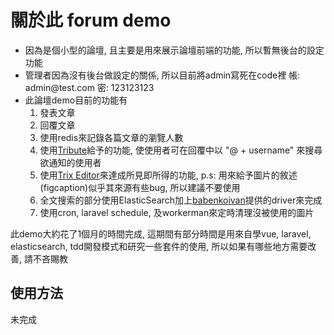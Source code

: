 # 關於此 forum demo

<ul>
    <li>因為是個小型的論壇, 且主要是用來展示論壇前端的功能, 所以暫無後台的設定功能</li>
    <li>管理者因為沒有後台做設定的關係, 所以目前將admin寫死在code裡 帳: admin@test.com 密: 123123123</li>
    <li>此論壇demo目前的功能有
        <ol>
            <li>發表文章</li>
            <li>回覆文章</li>
            <li>使用redis來記錄各篇文章的瀏覽人數</li>
            <li>使用<a href="https://github.com/zurb/tribute">Tribute</a>給予的功能, 使使用者可在回覆中以 "@ + username" 來搜尋欲通知的使用者</li>
            <li>使用<a href="https://github.com/basecamp/trix">Trix Editor</a>來達成所見即所得的功能, p.s: 用來給予圖片的敘述(figcaption)似乎其來源有些bug, 所以建議不要使用</li>
            <li>全文搜索的部分使用ElasticSearch加上<a href="https://github.com/babenkoivan">babenkoivan</a>提供的driver來完成</li>
            <li>使用cron, laravel schedule, 及workerman來定時清理沒被使用的圖片</li>
        </ol>
    </li>
</ul>

此demo大約花了1個月的時間完成, 這期間有部分時間是用來自學vue, laravel, elasticsearch, tdd開發模式和研究一些套件的使用, 所以如果有哪些地方需要改善, 請不吝賜教

## 使用方法

未完成
